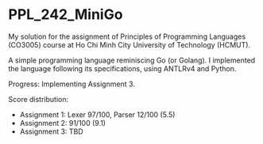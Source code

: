 # PPL_242_MiniGo

My solution for the assignment of Principles of Programming Languages (CO3005) course at Ho Chi Minh City University of Technology (HCMUT).

A simple programming language reminiscing Go (or Golang). I implemented the language following its specifications, using ANTLRv4 and Python.

Progress: Implementing Assignment 3.

Score distribution:
- Assignment 1: Lexer 97/100, Parser 12/100 (5.5)
- Assignment 2: 91/100 (9.1)
- Assignment 3: TBD
